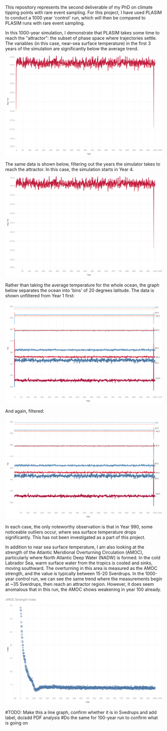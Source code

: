 This repository represents the second deliverable of my PhD on climate tipping points with rare event sampling. For this project, I have used PLASIM to conduct a 1000 year 'control' run, which will then be compared to PLASIM runs with rare event sampling.

In this 1000-year simulation, I demonstrate that PLASIM takes some time to reach the "attractor": the subset of phase space where trajectories settle. The variables (in this case, near-sea surface temperature) in the first 3 years of the simulation are significantly below the average trend.
<p>
  <img src="https://github.com/amethystaurora-robo/control_run_analysis/blob/main/sheet_averaged_unfiltered.png">
</p>

The same data is shown below, filtering out the years the simulator takes to reach the attractor. In this case, the simulation starts in Year 4. 

<p>
  <img src="https://github.com/amethystaurora-robo/control_run_analysis/blob/main/sheet_averaged_filtered.png">
</p>

Rather than taking the average temperature for the whole ocean, the graph below separates the ocean into 'bins' of 20 degrees latitude. The data is shown unfiltered from Year 1 first:

<p>
  <img src="https://github.com/amethystaurora-robo/control_run_analysis/blob/main/sheet_latbins_unfiltered.png">
</p>

And again, filtered:

<p>
  <img src="https://github.com/amethystaurora-robo/control_run_analysis/blob/main/sheet_latbins_filtered.png">
</p>

In each case, the only noteworthy observation is that in Year 990, some noticeable outliers occur, where sea surface temperature drops significantly. This has not been investigated as a part of this project.

In addition to near sea surface temperature, I am also looking at the strength of the Atlantic Meridional Overturning Circulation (AMOC), particularly where North Atlantic Deep Water (NADW) is formed. In the cold Labrador Sea, warm surface water from the tropics is cooled and sinks, moving southward. The overturning in this area is measured as the AMOC strength, and the value is typically between 15-20 Sverdrups. In the 1000-year control run, we can see the same trend where the measurements begin at ~35 Sverdrups, then reach an attractor region. However, it does seem anomalous that in this run, the AMOC shows weakening in year 100 already. 

<p>
  <img src="https://github.com/amethystaurora-robo/control_run_analysis/blob/main/AMOC_strength.png">
</p>

#TODO: Make this a line graph, confirm whether it is in Svedrups and add label, do/add PDF analysis
#Do the same for 100-year run to confirm what is going on
